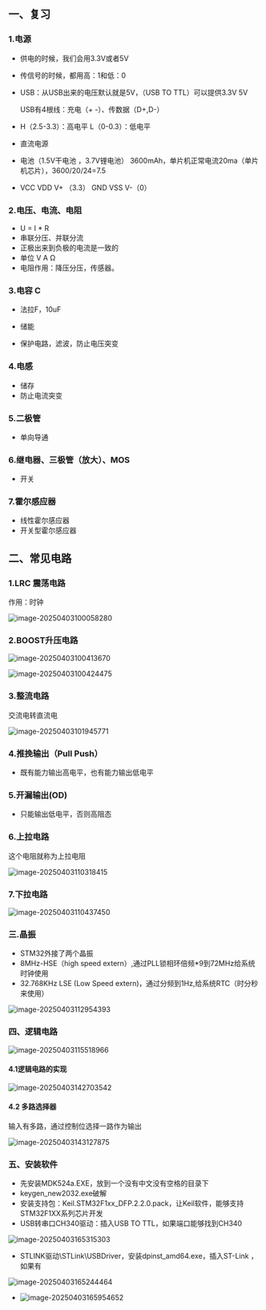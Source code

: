 ## 一、复习

### 1.电源

* 供电的时候，我们会用3.3V或者5V
* 传信号的时候，都用高：1和低：0

* USB：从USB出来的电压默认就是5V，（USB TO TTL）可以提供3.3V  5V

  USB有4根线：充电（+ -）、传数据（D+,D-）

* H（2.5-3.3）：高电平   L（0-0.3）：低电平

* 直流电源

* 电池（1.5V干电池  ，3.7V锂电池）  3600mAh，单片机正常电流20ma（单片机芯片），3600/20/24=7.5

* VCC  VDD  V+ （3.3）   GND  VSS V-（0）

### 2.电压、电流、电阻

* U = I * R
* 串联分压、并联分流
* 正极出来到负极的电流是一致的
* 单位   V  A  Ω
* 电阻作用：降压分压，传感器。

### 3.电容 C

* 法拉F，10uF

* 储能
* 保护电路，滤波，防止电压突变

### 4.电感

* 储存
* 防止电流突变

### 5.二极管

* 单向导通

### 6.继电器、三极管（放大）、MOS

* 开关

### 7.霍尔感应器

* 线性霍尔感应器
* 开关型霍尔感应器



## 二、常见电路

### 1.LRC 震荡电路

作用：时钟

![image-20250403100058280](https://gitee.com/zhangshoudao/pic_bed/raw/master/img/202504031000504.png)



### 2.BOOST升压电路

![image-20250403100413670](https://gitee.com/zhangshoudao/pic_bed/raw/master/img/202504031004827.png)



![image-20250403100424475](https://gitee.com/zhangshoudao/pic_bed/raw/master/img/202504031004637.png)



### 3.整流电路

交流电转直流电

![image-20250403101945771](https://gitee.com/zhangshoudao/pic_bed/raw/master/img/202504031019961.png)

### 4.推挽输出（Pull Push）

* 既有能力输出高电平，也有能力输出低电平

### 5.开漏输出(OD)

* 只能输出低电平，否则高阻态

### 6.上拉电路

这个电阻就称为上拉电阻

![image-20250403110318415](https://gitee.com/zhangshoudao/pic_bed/raw/master/img/202504031103538.png)

### 7.下拉电路

![image-20250403110437450](https://gitee.com/zhangshoudao/pic_bed/raw/master/img/202504031104570.png)



### 三.晶振

* STM32外接了两个晶振
* 8MHz-HSE（high speed extern）,通过PLL锁相环倍频*9到72MHz给系统时钟使用
* 32.768KHz LSE (Low Speed extern)，通过分频到1Hz,给系统RTC（时分秒来使用）

![image-20250403112954393](https://gitee.com/zhangshoudao/pic_bed/raw/master/img/202504031129758.png)





### 四、逻辑电路

![image-20250403115518966](https://gitee.com/zhangshoudao/pic_bed/raw/master/img/202504031155153.png)



#### 4.1逻辑电路的实现

![image-20250403142703542](https://gitee.com/zhangshoudao/pic_bed/raw/master/img/202504031427904.png)

#### 4.2 多路选择器

输入有多路，通过控制位选择一路作为输出

![image-20250403143127875](https://gitee.com/zhangshoudao/pic_bed/raw/master/img/202504031431028.png)





### 五、安装软件

* 先安装MDK524a.EXE，放到一个没有中文没有空格的目录下
* keygen_new2032.exe破解
* 安装支持包：Keil.STM32F1xx_DFP.2.2.0.pack，让Keil软件，能够支持STM32F1XX系列芯片开发
* USB转串口CH340驱动：插入USB TO TTL，如果端口能够找到CH340

![image-20250403165315303](https://gitee.com/zhangshoudao/pic_bed/raw/master/img/202504031653367.png)

* STLINK驱动\STLink\USBDriver，安装dpinst_amd64.exe，插入ST-Link ，如果有

![image-20250403165244464](https://gitee.com/zhangshoudao/pic_bed/raw/master/img/202504031652583.png)



* ![image-20250403165954652](https://gitee.com/zhangshoudao/pic_bed/raw/master/img/202504031659732.png)